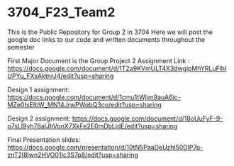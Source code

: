 # 3704_F23_Team2
This is the Public Repository for Group 2 in 3704
Here we will post the google doc links to our code and written documents throughout the semester

First Major Document is the Group Project 2 Assignment Link : https://docs.google.com/document/d/1T2a9KVmULT4X3dwgipMhYRLuFlhIUPYu_FXsAktnrJ4/edit?usp=sharing

Design 1 assignment: https://docs.google.com/document/d/1cmu1tWjjm9auA6ic-MZe0IsEIbW_MN14JrwPWqbQ3co/edit?usp=sharing

Design 2 assignment: https://docs.google.com/document/d/18oUuFyF-9-o7sLl9yh78aIJhVonX7XkFe2E0mDbLjdE/edit?usp=sharing

Final Presentation slides: https://docs.google.com/presentation/d/10tN5PaaDeUzhl50DlP7p-znT2I8lwn2HVO01Ic3S7p8/edit?usp=sharing
